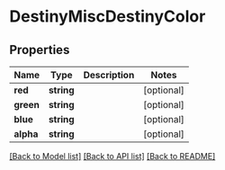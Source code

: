 # DestinyMiscDestinyColor

## Properties
Name | Type | Description | Notes
------------ | ------------- | ------------- | -------------
**red** | **string** |  | [optional] 
**green** | **string** |  | [optional] 
**blue** | **string** |  | [optional] 
**alpha** | **string** |  | [optional] 

[[Back to Model list]](../README.md#documentation-for-models) [[Back to API list]](../README.md#documentation-for-api-endpoints) [[Back to README]](../README.md)


